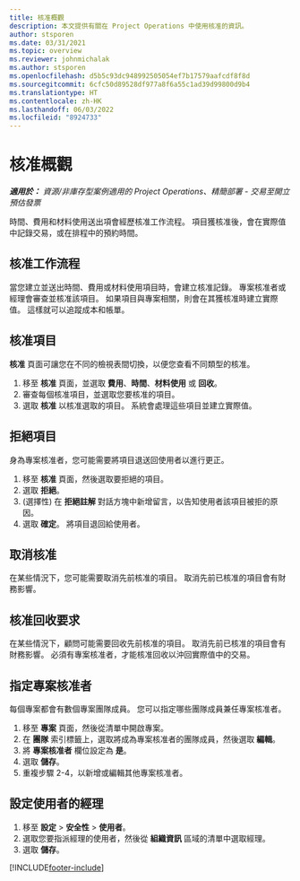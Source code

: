 ```yaml
---
title: 核准概觀
description: 本文提供有關在 Project Operations 中使用核准的資訊。
author: stsporen
ms.date: 03/31/2021
ms.topic: overview
ms.reviewer: johnmichalak
ms.author: stsporen
ms.openlocfilehash: d5b5c93dc948992505054ef7b17579aafcdf8f8d
ms.sourcegitcommit: 6cfc50d89528df977a8f6a55c1ad39d99800d9b4
ms.translationtype: HT
ms.contentlocale: zh-HK
ms.lasthandoff: 06/03/2022
ms.locfileid: "8924733"
---
```

# <a name="approvals-overview"></a>核准概觀

_**適用於：** 資源/非庫存型案例適用的 Project Operations、精簡部署 - 交易至開立預估發票_

時間、費用和材料使用送出項會經歷核准工作流程。 項目獲核准後，會在實際值中記錄交易，或在排程中的預約時間。

## <a name="approvals-workflow"></a>核准工作流程
當您建立並送出時間、費用或材料使用項目時，會建立核准記錄。 專案核准者或經理會審查並核准該項目。 如果項目與專案相關，則會在其獲核准時建立實際值。 這樣就可以追蹤成本和帳單。

## <a name="approve-an-entry"></a>核准項目
**核准** 頁面可讓您在不同的檢視表間切換，以便您查看不同類型的核准。
  
1. 移至 **核准** 頁面，並選取 **費用**、**時間**、**材料使用** 或 **回收**。
2. 審查每個核准項目，並選取您要核准的項目。
3. 選取 **核准** 以核准選取的項目。
系統會處理這些項目並建立實際值。

## <a name="reject-an-entry"></a>拒絕項目
身為專案核准者，您可能需要將項目退送回使用者以進行更正。
  
1. 移至 **核准** 頁面，然後選取要拒絕的項目。 
2. 選取 **拒絕**。
3. (選擇性) 在 **拒絕註解** 對話方塊中新增留言，以告知使用者該項目被拒的原因。
4. 選取 **確定**。 將項目退回給使用者。
  
## <a name="cancel-approval"></a>取消核准
在某些情況下，您可能需要取消先前核准的項目。 取消先前已核准的項目會有財務影響。 

## <a name="approving-recall-requests"></a>核准回收要求
在某些情況下，顧問可能需要回收先前核准的項目。 取消先前已核准的項目會有財務影響。 必須有專案核准者，才能核准回收以沖回實際值中的交易。

## <a name="specify-project-approvers"></a>指定專案核准者
每個專案都會有數個專案團隊成員。 您可以指定哪些團隊成員兼任專案核准者。

1. 移至 **專案** 頁面，然後從清單中開啟專案。
2. 在 **團隊** 索引標籤上，選取將成為專案核准者的團隊成員，然後選取 **編輯**。
3. 將 **專案核准者** 欄位設定為 **是**。
4. 選取 **儲存**。
5. 重複步驟 2-4，以新增或編輯其他專案核准者。

## <a name="configure-the-users-manager"></a>設定使用者的經理

1. 移至 **設定** > **安全性** > **使用者**。
2. 選取您要指派經理的使用者，然後從 **組織資訊** 區域的清單中選取經理。 
3. 選取 **儲存**。




[!INCLUDE[footer-include](../includes/footer-banner.md)]
